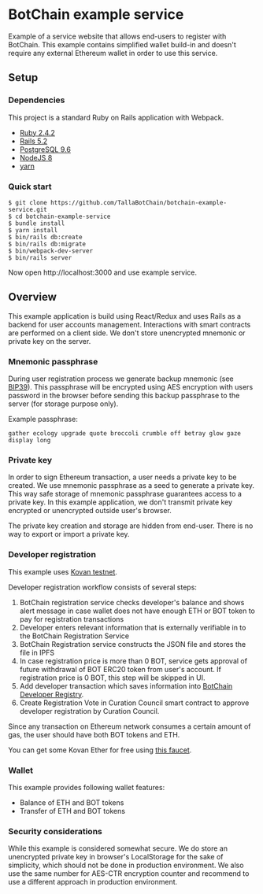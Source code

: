 # BotChain example service

Example of a service website that allows end-users to register with BotChain.
This example contains simplified wallet build-in and doesn't require any external Ethereum wallet in order to use this service.

## Setup

### Dependencies

This project is a standard Ruby on Rails application with Webpack.

* [Ruby 2.4.2](https://www.ruby-lang.org/en/)
* [Rails 5.2](https://rubyonrails.org/)
* [PostgreSQL 9.6](https://www.postgresql.org/)
* [NodeJS 8](https://nodejs.org/en/)
* [yarn](https://yarnpkg.com/lang/en/)

### Quick start

```
$ git clone https://github.com/TallaBotChain/botchain-example-service.git
$ cd botchain-example-service
$ bundle install
$ yarn install
$ bin/rails db:create
$ bin/rails db:migrate
$ bin/webpack-dev-server
$ bin/rails server
```

Now open http://localhost:3000 and use example service.

## Overview

This example application is build using React/Redux and uses Rails as a backend for user accounts management. Interactions with smart contracts are performed on a client side. We don't store unencrypted mnemonic or private key on the server.

### Mnemonic passphrase

During user registration process we generate backup mnemonic (see [BIP39](https://www.npmjs.com/package/bip39)). This passphrase will be encrypted using AES encryption with users password in the browser before sending this backup passphrase to the server (for storage purpose only).

Example passphrase:
```
gather ecology upgrade quote broccoli crumble off betray glow gaze display long
```

### Private key

In order to sign Ethereum transaction, a user needs a private key to be created. We use mnemonic passphrase as a seed to generate a private key. This way safe storage of mnemonic passphrase guarantees access to a private key. In this example application, we don't transmit private key encrypted or unencrypted outside user's browser.

The private key creation and storage are hidden from end-user. There is no way to export or import a private key.

### Developer registration

This example uses [Kovan testnet](https://kovan-testnet.github.io/website/).

Developer registration workflow consists of several steps:
1. BotChain registration service checks developer's balance and shows alert message
in case wallet does not have enough ETH or BOT token to pay for registration transactions
2. Developer enters relevant information that is externally verifiable in to the BotChain Registration Service
3. BotChain Registration service constructs the JSON file and stores the file in IPFS
4. In case registration price is more than 0 BOT, service gets approval of future withdrawal of BOT ERC20 token from user's account. If registration price is 0 BOT, this step will be skipped in UI.
5. Add developer transaction which saves information into [BotChain Developer Registry](https://github.com/TallaBotChain/botchain).
6. Create Registration Vote in Curation Council smart contract to approve developer registration by Curation Council.

Since any transaction on Ethereum network consumes a certain amount of gas, the user should have both BOT tokens and ETH.

You can get some Kovan Ether for free using [this faucet](https://gitter.im/kovan-testnet/faucet).

### Wallet

This example provides following wallet features:
* Balance of ETH and BOT tokens
* Transfer of ETH and BOT tokens

### Security considerations

While this example is considered somewhat secure. We do store an unencrypted private key in browser's LocalStorage for the sake of simplicity, which should not be done in production environment. We also use the same number for AES-CTR encryption counter and recommend to use a different approach in production environment.
